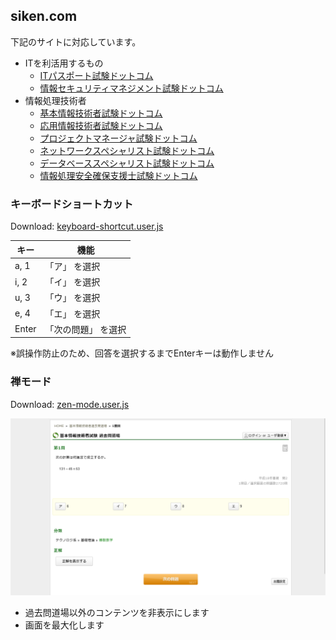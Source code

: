 ## siken.com

下記のサイトに対応しています。

- ITを利活用するもの
  - [ITパスポート試験ドットコム](https://www.itpassportsiken.com/)
  - [情報セキュリティマネジメント試験ドットコム](https://www.sg-siken.com/)
- 情報処理技術者
  - [基本情報技術者試験ドットコム](https://www.fe-siken.com/)
  - [応用情報技術者試験ドットコム](https://www.ap-siken.com/)
  - [プロジェクトマネージャ試験ドットコム](https://www.pm-siken.com/)
  - [ネットワークスペシャリスト試験ドットコム](https://www.nw-siken.com/)
  - [データベーススペシャリスト試験ドットコム](https://www.db-siken.com/)
  - [情報処理安全確保支援士試験ドットコム](https://www.sc-siken.com/)

### キーボードショートカット

Download: [keyboard-shortcut.user.js](https://github.com/ozelotdev/userscript/raw/main/siken.com/keyboard-shortcut.user.js)

| キー  | 機能                |
| ----- | ------------------- |
| a, 1  | 「ア」 を選択       |
| i, 2  | 「イ」 を選択       |
| u, 3  | 「ウ」 を選択       |
| e, 4  | 「エ」 を選択       |
| Enter | 「次の問題」 を選択 |

※誤操作防止のため、回答を選択するまでEnterキーは動作しません

### 禅モード

Download: [zen-mode.user.js](https://github.com/ozelotdev/userscript/raw/main/siken.com/zen-mode.user.js)

![禅モード](./zen-mode.png)

- 過去問道場以外のコンテンツを非表示にします
- 画面を最大化します
